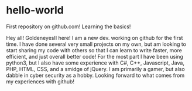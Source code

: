 # hello-world
First repository on github.com! Learning the basics!

Hey all! GoldeneyesII here! I am a new dev. working on github for the first time. I have done several very small projects on my own, but am looking to start sharing my code with others so that I can learn to write faster, more efficient, and just overall better code! For the most part I have been using python3, but I also have some experience with C#, C++, Javascript, Java, PHP, HTML, CSS, and a smidge of jQuery. I am primarily a gamer, but also dabble in cyber security as a hobby. Looking forward to what comes from my experiences with github!
